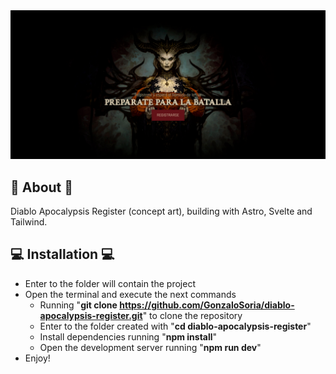 <img href="https://diablo-apocalypsis-register.vercel.app/" target="_blank" src="https://github.com/GonzaloSoria/diablo-apocalypsis-register/blob/master/src/readme.jpg" alt="Diablo Apocalypsis | Registro">

## 📜 About 📜

Diablo Apocalypsis Register (concept art), building with Astro, Svelte and Tailwind.

## 💻 Installation 💻
- Enter to the folder will contain the project
- Open the terminal and execute the next commands
    - Running "**git clone https://github.com/GonzaloSoria/diablo-apocalypsis-register.git**" to clone the repository
    - Enter to the folder created with "**cd diablo-apocalypsis-register**"
    - Install dependencies running "**npm install**"
    - Open the development server running "**npm run dev**"
- Enjoy! 

